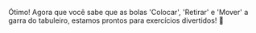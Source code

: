 Ótimo! Agora que você sabe que as bolas 'Colocar', 'Retirar' e 'Mover' a garra do tabuleiro, estamos prontos para exercícios divertidos! :muscle: